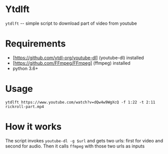 # Ytdlft
`ytdlft` -- simple script to download part of video from youtube

# Requirements
- [https://github.com/ytdl-org/youtube-dl] (youtube-dl) installed
- [https://github.com/FFmpeg/FFmpeg] (ffmpeg) installed
- python 3.6+

# Usage
`ytdlft https://www.youtube.com/watch?v=dQw4w9WgXcQ -f 1:22 -t 2:11 rickroll-part.mp4`

# How it works
The script invokes `youtube-dl -g $url` and gets two urls: first for video and second for audio. Then it calls `ffmpeg` with those two urls as inputs
